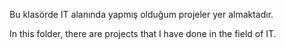 Bu klasörde IT alanında yapmış olduğum projeler yer almaktadır.

In this folder, there are projects that I have done in the field of IT.